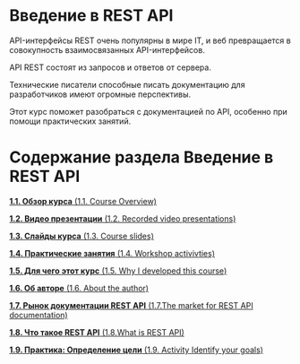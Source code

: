 # Введение в REST API

API-интерфейсы REST очень популярны в мире IT, и веб превращается в совокупность взаимосвязанных API-интерфейсов. 

API REST состоят из запросов и ответов от сервера. 

Технические писатели способные писать документацию для разработчиков имеют огромные перспективы. 

Этот курс поможет разобраться с документацией по API, особенно при помощи практических занятий.

# Содержание раздела Введение в REST API



[**1.1. Обзор курса** (1.1. Course Overview)](https://github.com/Starkovden/Documenting_APIs/blob/master/1.%20Introduction%20to%20REST%20APIs/1.1.%20Course%20Overview.md)

[**1.2. Видео презентации** (1.2. Recorded video presentations)](https://github.com/Starkovden/Documenting_APIs/blob/master/1.%20Introduction%20to%20REST%20APIs/1.2.%20Recorded%20video%20presentations.md)

[**1.3. Слайды курса** (1.3. Course slides)](https://github.com/Starkovden/Documenting_APIs/blob/master/1.%20Introduction%20to%20REST%20APIs/1.3.%20Course%20slides.md)

[**1.4. Практические занятия** (1.4. Workshop activivties)](https://github.com/Starkovden/Documenting_APIs/blob/master/1.%20Introduction%20to%20REST%20APIs/1.4.%20Workshop%20activivties.md)

[**1.5. Для чего этот курс** (1.5. Why I developed this course)](https://github.com/Starkovden/Documenting_APIs/blob/master/1.%20Introduction%20to%20REST%20APIs/1.5.%20Why%20I%20developed%20this%20course.md)

[**1.6. Об авторе** (1.6. About the author)](https://github.com/Starkovden/Documenting_APIs/blob/master/1.%20Introduction%20to%20REST%20APIs/1.6.%20About%20the%20author.md)

[**1.7. Рынок документации REST API** (1.7.The market for REST API documentation)](https://github.com/Starkovden/Documenting_APIs/blob/master/1.%20Introduction%20to%20REST%20APIs/1.7.The%20market%20for%20REST%20API%20documentation.md)

[**1.8. Что такое REST API** (1.8.What is REST API)](https://github.com/Starkovden/Documenting_APIs/blob/master/1.%20Introduction%20to%20REST%20APIs/1.8.What%20is%20REST%20API.md)

[**1.9. Практика: Определение цели** (1.9. Activity Identify your goals)](https://github.com/Starkovden/Documenting_APIs/blob/master/1.%20Introduction%20to%20REST%20APIs/1.9.%20Activity%20Identify%20your%20goals.md)
